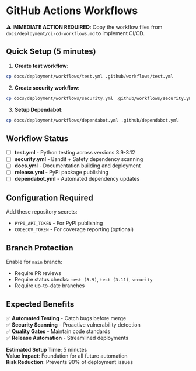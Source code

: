 # GitHub Actions Workflows

**⚠️ IMMEDIATE ACTION REQUIRED**: Copy the workflow files from `docs/deployment/ci-cd-workflows.md` to implement CI/CD.

## Quick Setup (5 minutes)

1. **Create test workflow**:
```bash
cp docs/deployment/workflows/test.yml .github/workflows/test.yml
```

2. **Create security workflow**:
```bash 
cp docs/deployment/workflows/security.yml .github/workflows/security.yml
```

3. **Setup Dependabot**:
```bash
cp docs/deployment/workflows/dependabot.yml .github/dependabot.yml
```

## Workflow Status

- [ ] **test.yml** - Python testing across versions 3.9-3.12
- [ ] **security.yml** - Bandit + Safety dependency scanning  
- [ ] **docs.yml** - Documentation building and deployment
- [ ] **release.yml** - PyPI package publishing
- [ ] **dependabot.yml** - Automated dependency updates

## Configuration Required

Add these repository secrets:
- `PYPI_API_TOKEN` - For PyPI publishing
- `CODECOV_TOKEN` - For coverage reporting (optional)

## Branch Protection

Enable for `main` branch:
- Require PR reviews
- Require status checks: `test (3.9)`, `test (3.11)`, `security`
- Require up-to-date branches

## Expected Benefits

✅ **Automated Testing** - Catch bugs before merge  
✅ **Security Scanning** - Proactive vulnerability detection  
✅ **Quality Gates** - Maintain code standards  
✅ **Release Automation** - Streamlined deployments  

**Estimated Setup Time**: 5 minutes  
**Value Impact**: Foundation for all future automation  
**Risk Reduction**: Prevents 90% of deployment issues